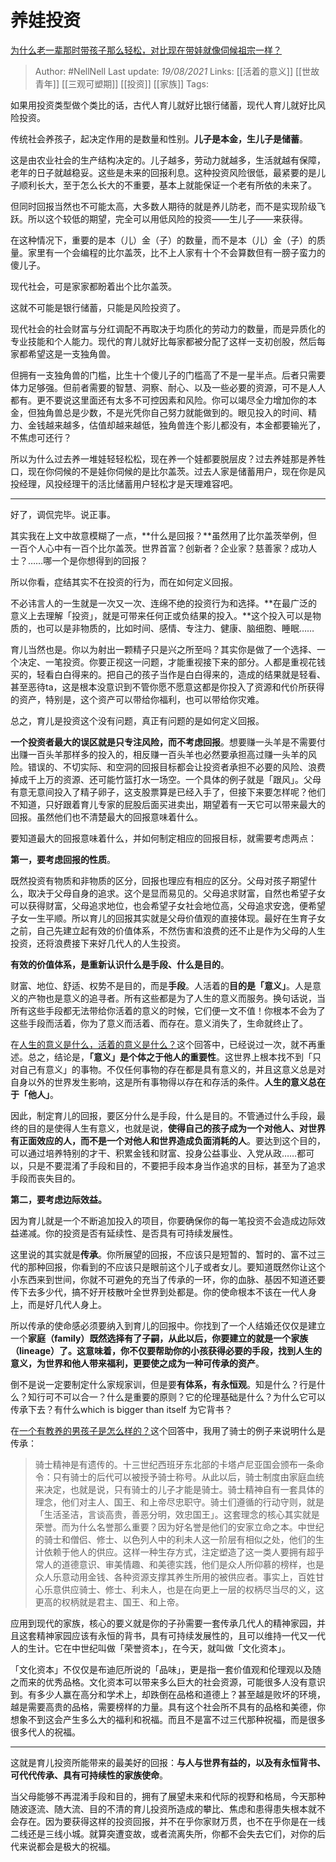 # 养娃投资
[为什么老一辈那时带孩子那么轻松，对比现在带娃就像伺候祖宗一样？](https://www.zhihu.com/question/354498505/answer/1230031565)

> Author: #NellNell 
Last update: *19/08/2021* 
Links: [[活着的意义]] [[世故青年]] [[三观可塑期]] [[投资]] [[家族]]
Tags:    


  

如果用投资类型做个类比的话，古代人育儿就好比银行储蓄，现代人育儿就好比风险投资。

传统社会养孩子，起决定作用的是数量和性别。**儿子是本金，生儿子是储蓄**。

这是由农业社会的生产结构决定的。儿子越多，劳动力就越多，生活就越有保障，老年的日子就越稳妥。这些是未来的回报利息。这种投资风险很低，最紧要的是儿子顺利长大，至于怎么长大的不重要，基本上就能保证一个老有所依的未来了。

但同时回报当然也不可能太高，大多数人期待的就是养儿防老，而不是实现阶级飞跃。所以这个较低的期望，完全可以用低风险的投资——生儿子——来获得。

在这种情况下，重要的是本（儿）金（子）的数量，而不是本（儿）金（子）的质量。家里有一个会编程的比尔盖茨，比不上人家有十个不会算数但有一膀子蛮力的傻儿子。

现代社会，可是家家都盼着出个比尔盖茨。

这就不可能是银行储蓄，只能是风险投资了。

现代社会的社会财富与分红调配不再取决于均质化的劳动力的数量，而是异质化的专业技能和个人能力。现代的育儿就好比每家都被分配了这样一支初创股，然后每家都希望这是一支独角兽。

但拥有一支独角兽的门槛，比生十个傻儿子的门槛高了不是一星半点。后者只需要体力足够强。但前者需要的智慧、洞察、耐心、以及一些必要的资源，可不是人人都有。更不要说这里面还有太多不可控因素和风险。你可以竭尽全力增加你的本金，但独角兽总是少数，不是光凭你自己努力就能做到的。眼见投入的时间、精力、金钱越来越多，估值却越来越低，独角兽连个影儿都没有，本金都要输光了，不焦虑可还行？

所以为什么过去养一堆娃轻轻松松，现在养一个娃都要脱层皮？过去养娃那是养牲口，现在你伺候的不是娃你伺候的是比尔盖茨。过去人家是储蓄用户，现在你是风投经理，风投经理干的活比储蓄用户轻松才是天理难容吧。

---

好了，调侃完毕。说正事。

其实我在上文中故意模糊了一点，**什么是回报？**虽然用了比尔盖茨举例，但一百个人心中有一百个比尔盖茨。世界首富？创新者？企业家？慈善家？成功人士？……哪一个是你想得到的回报？

所以你看，症结其实不在投资的行为，而在如何定义回报。

不必讳言人的一生就是一次又一次、连绵不绝的投资行为和选择。**在最广泛的意义上去理解「投资」，就是可带来任何正或负结果的投入。**这个投入可以是物质的，也可以是非物质的，比如时间、感情、专注力、健康、脑细胞、睡眠……

育儿当然也是。你以为射出一颗精子只是兴之所至吗？其实你是做了一个选择、一个决定、一笔投资。你要正视这一问题，才能重视接下来的部分。人都是重视花钱买的，轻看白白得来的。把自己的孩子当作是白白得来的，造成的结果就是轻看、甚至恶待ta，这是根本没意识到不管你愿不愿意这都是你投入了资源和代价所获得的资产，特别是，这个资产可以带给你福利，也可以带给你灾难。

总之，育儿是投资这个没有问题，真正有问题的是如何定义回报。

**一个投资者最大的误区就是只专注风险，而不考虑回报**。想要赚一头羊是不需要付出赚一百头羊那样多的投入的，相反赚一百头羊也必然要承担高过赚一头羊的风险。错误的、不切实际、和空洞的回报目标都会让投资者承担不必要的风险、浪费掉成千上万的资源、还可能竹篮打水一场空。一个具体的例子就是「跟风」。父母有意无意间投入了精子卵子，这支股票算是已经入手了，但接下来要怎样呢？他们不知道，只好跟着育儿专家的屁股后面买进卖出，期望着有一天它可以带来最大的回报。虽然他们也不清楚最大的回报意味着什么。

要知道最大的回报意味着什么，并如何制定相应的回报目标，就需要考虑两点：

**第一，要考虑回报的性质**。

既然投资有物质和非物质的区分，回报也理应有相应的区分。父母对孩子期望什么，取决于父母自身的追求。这个是显而易见的。父母追求财富，自然也希望子女可以获得财富，父母追求地位，也会希望子女社会地位高，父母追求安逸，便希望子女一生平顺。所以育儿的回报其实就是父母价值观的直接体现。最好在生育子女之前，自己先建立起有效的价值体系，不然伤害和浪费的还不止是作为父母的人生投资，还将浪费接下来好几代人的人生投资。

**有效的价值体系，是重新认识什么是手段、什么是目的**。

财富、地位、舒适、权势不是目的，而是**手段**。人活着的**目的是「意义」**。人是意义的产物也是意义的追寻者。所有这些都是为了人生的意义而服务。换句话说，当所有这些手段都无法带给你活着的意义的时候，它们便一文不值！你根本不会为了这些手段而活着，你为了意义而活着、而存在。意义消失了，生命就终止了。

在[人生的意义是什么，活着的意义是什么？](https://www.zhihu.com/question/24329745/answer/967679487)这个回答中，已经说过一次，就不再重述。总之，结论是，**「意义」是个体之于他人的重要性**。这世界上根本找不到「只对自己有意义」的事物。不仅任何事物的存在都是具有意义的，并且这意义总是对自身以外的世界发生影响，这是所有事物得以存在和存活的条件。**人生的意义总在于「他人」**。

因此，制定育儿的回报，要区分什么是手段，什么是目的。不管通过什么手段，最终的目的是使得人生有意义，也就是说，**使得自己的孩子成为一个对他人、对世界有正面效应的人，而不是一个对他人和世界造成负面消耗的人**。要达到这个目的，可以通过培养特别的才干、积累金钱和财富、投身公益事业、入党从政……都可以，只是不要混淆了手段和目的，不要把手段本身当作追求的目标，甚至为了追求手段而丧失目的。

**第二，要考虑边际效益。**

因为育儿就是一个不断追加投入的项目，你要确保你的每一笔投资不会造成边际效益递减。你的投资是否有延续性、是否具有可持续发展性。

这里说的其实就是**传承**。你所展望的回报，不应该只是短暂的、暂时的、富不过三代的那种回报，你看到的不应该只是眼前这个儿子或者女儿。要知道既然你让这个小东西来到世间，你就不可避免的充当了传承的一环，你的血脉、基因不知道还要传下去多少代，搞不好开枝散叶全世界到处都是。你的使命根本不该在一代人身上，而是好几代人身上。

所以传承的使命感必须要纳入到育儿的回报中。你找到了一个人结婚还仅仅是建立一个**家庭（family）**既然选择有了子嗣，从此以后，你要建立的就是一个**家族（lineage）**了。这意味着，你不仅要帮助你的小孩获得必要的手段，找到人生的意义，为世界和他人带来福利，更要使之成为一种**可传承的资产**。

倒不是说一定要制定什么家规家训，但是要**有体系，有永恒观**。知是什么？行是什么？知行可不可以合一？什么是重要的原则？它的伦理基础是什么？为什么它可以传承下去？有什么which is bigger than itself 为它背书？

在[一个有教养的男孩子是怎么样的？](https://www.zhihu.com/question/288381809/answer/681425360)这个回答中，我用了骑士的例子来说明什么是传承：

> 骑士精神是有遗传的。十三世纪西班牙东北部的卡塔卢尼亚国会颁布一条命令：只有骑士的后代可以被授予骑士称号。从此以后，骑士制度由家庭血统来决定，也就是说，只有骑士的儿子才能是骑士。骑士精神自有一套具体的理念，他们对主人、国王、和上帝尽忠职守。骑士们遵循的行动守则，就是「生活圣洁，言谈高贵，善恶分明，效忠国王」。这套理念的核心其实就是荣誉。而为什么名誉那么重要？因为好名誉是他们的安家立命之本。中世纪的骑士和僧侣、修士、以色列人中的利未人这一阶层有相似之处，他们的生计依赖于他人的供应。这样一种生存方式，注定塑造了这一类人要拥有超乎常人的道德意识、审美情趣、和美德实践，他们是众人所仰慕的榜样，也是众人乐意动用金钱、各种资源支撑其养生所用的被供应者。事实上，百姓甘心乐意供应骑士、修士、利未人，也是在向更上一层的权柄尽当尽的义，这更高的权柄就是君主、国王、和上帝。

应用到现代的家族，核心的要义就是你的子孙需要一套传承几代人的精神家园，并且这套精神家园应该有永恒的背书，具有可持续发展性的，且可以维持一代又一代人的生计。它在中世纪叫做「荣誉资本」，在今天，就叫做「文化资本」。

「文化资本」不仅仅是布迪厄所说的「品味」，更是指一套价值观和伦理观以及随之而来的优秀品格。文化资本可以带来多么巨大的社会资源，可能很多人没有意识到。有多少人赢在高分和学术上，却跌倒在品格和道德上？甚至越是败坏的环境，越是需要高贵的品格，需要榜样的力量。具有这个社会所不具有的品格和美德，你想象不到这会产生多么大的福利和祝福。而且不是富不过三代那种祝福，而是很多很多代人的祝福。

---

这就是育儿投资所能带来的最美好的回报：**与人与世界有益的，以及有永恒背书、可代代传承、具有可持续性的家族使命**。

当父母能够不再混淆手段和目的，拥有了展望未来和代际的视野和格局，今天那种随波逐流、随大流、目的不清的育儿投资所造成的攀比、焦虑和患得患失根本就不会存在。因为要获得这样的投资回报，并不在乎你家财万贯，也不在乎你是在一线二线还是三线小城。就算突遭变故，或者流离失所，你都不会失去它们，对你的后代来说都会是极大的祝福。